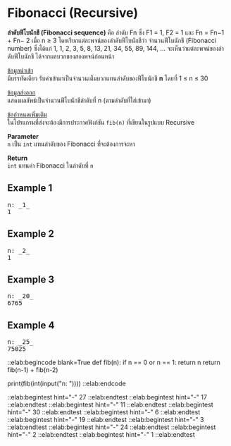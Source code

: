 # Fibonacci (Recursive)

**ลำดับฟีโบนักชี (Fibonacci sequence)** คือ ลำดับ Fn ซึ่ง F1 = 1, F2 = 1 และ Fn = Fn−1 + Fn− 2 เมื่อ n ≥ 3 โดยเรียกแต่ละพจน์ของลำดับฟีโบนักชีว่า จำนวนฟีโบนักชี (Fibonacci number) ซึ่งได้แก่ 1, 1, 2, 3, 5, 8, 13, 21, 34, 55, 89, 144, … จะเห็นว่าแต่ละพจน์ของลำดับฟีโบนักชี ได้จากผลบวกของสองพจน์ก่อนหน้า

<u>ข้อมูลนำเข้า</u>  
มีบรรทัดเดียว รับค่าเข้ามาเป็นจำนวนเต็มบวกแทนลำดับของฟีโบนักชี **n** โดยที่ 1 ≤ n ≤ 30

<u>ข้อมูลส่งออก</u>  
แสดงผลลัพธ์เป็นจำนวนฟีโบนักชีลำดับที่ n (ตามลำดับที่ใส่เข้ามา)

<u>ข้อกำหนดเพิ่มเติม</u>  
ในโปรแกรมที่ส่งจะต้องมีการประกาศฟังก์ชัน `fib(n)` ที่เขียนในรูปแบบ Recursive  

**Parameter**  
`n` เป็น `int` แทนลำดับของ Fibonacci ที่จะต้องการจะหา  

**Return**  
`int` แทนค่า Fibonacci ในลำดับที่ `n`

## Example 1
<pre class="output">
n: _1_
1
</pre>

## Example 2
<pre class="output">
n: _2_
1
</pre>

## Example 3
<pre class="output">
n: _20_
6765
</pre>

## Example 4
<pre class="output">
n: _25_
75025
</pre>

::elab:begincode blank=True
def fib(n):
    if n == 0 or n == 1:
        return n
    return fib(n-1) + fib(n-2)

print(fib(int(input("n: "))))
::elab:endcode

::elab:begintest hint="-"
27
::elab:endtest
::elab:begintest hint="-"
17
::elab:endtest
::elab:begintest hint="-"
11
::elab:endtest
::elab:begintest hint="-"
30
::elab:endtest
::elab:begintest hint="-"
6
::elab:endtest
::elab:begintest hint="-"
19
::elab:endtest
::elab:begintest hint="-"
3
::elab:endtest
::elab:begintest hint="-"
24
::elab:endtest
::elab:begintest hint="-"
2
::elab:endtest
::elab:begintest hint="-"
1
::elab:endtest